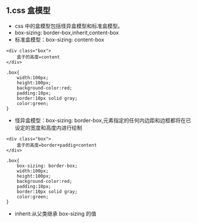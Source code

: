 ## 1.css 盒模型

- css 中的盒模型包括怪异盒模型和标准盒模型。
- box-sizing: border-box,inherit,content-box
- 标准盒模型：box-sizing: content-box

```
<div class="box">
    盒子的高度=content
</div>
```

```
.box{
    width:100px;
    height:100px;
    background-color:red;
    padding:10px;
    border:10px solid gray;
    color:green;
}
```

- 怪异盒模型：box-sizing: border-box,元素指定的任何内边距和边框都将在已设定的宽度和高度内进行绘制

```
<div class="box">
    盒子的高度=border+paddig+content
</div>
```

```
.box{
    box-sizing: border-box;
    width:100px;
    height:100px;
    background-color:red;
    padding:10px;
    border:10px solid gray;
    color:green;
}
```

- inherit:从父类继承 box-sizing 的值
